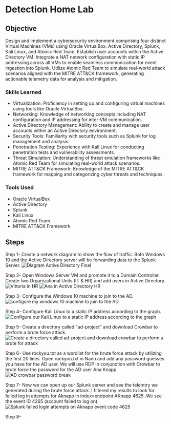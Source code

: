 # Detection Home Lab

## Objective

Design and implement a cybersecurity environment comprising four distinct Virtual Machines (VMs) using Oracle VirtualBox: Active Directory, Splunk, Kali Linux, and Atomic Red Team. Establish user accounts within the Active Directory VM. Integrate a NAT network configuration with static IP addressing across all VMs to enable seamless communication for event ingestion into Splunk. Utilize Atomic Red Team to simulate real-world attack scenarios aligned with the MITRE ATT&CK framework, generating actionable telemetry data for analysis and mitigation.

### Skills Learned

- Virtualization: Proficiency in setting up and configuring virtual machines using tools like Oracle VirtualBox.<br>
- Networking: Knowledge of networking concepts including NAT configuration and IP addressing for inter-VM communication.<br>
- Active Directory Management: Ability to create and manage user accounts within an Active Directory environment.<br>
- Security Tools: Familiarity with security tools such as Splunk for log management and analysis.<br>
- Penetration Testing: Experience with Kali Linux for conducting penetration tests and vulnerability assessments.<br>
- Threat Simulation: Understanding of threat emulation frameworks like Atomic Red Team for simulating real-world attack scenarios.<br>
- MITRE ATT&CK Framework: Knowledge of the MITRE ATT&CK framework for mapping and categorizing cyber threats and techniques.<br>


### Tools Used

- Oracle VirtualBox<br> 
- Active Directory<br>
- Splunk<br>
- Kali Linux<br>
- Atomic Red Team<br>
- MITRE ATT&CK Framework<br>


## Steps

Step 1- Create a network diagram to show the flow of traffic. Both Windows 10 and the Active Directory server will be forwarding data to the Splunk Server.   ![Diagram Active Directory Final](https://github.com/hknapp518/HomeLab/assets/125601731/ddbfe115-7637-4956-b199-a4cff686b3bd)

Step 2- Open Windows Server VM and promote it to a Domain Controller. Create two Organizational Units (IT & HR) and add users in Active Directory.
![Vittoria in HR](https://github.com/user-attachments/assets/a7257fe6-6109-4d51-a59d-e75a5b4502ad)
![Ana in Active Directory HR](https://github.com/user-attachments/assets/a17df7ba-ebaf-4eb0-a396-47f7e7f99df1)

Step 3- Configure the Windows 10 machine to join to the AD.
![configure my windows 10 machine to join to the AD](https://github.com/user-attachments/assets/77b67a1a-f57a-4f2d-b740-1a6ea0cdcc24)

Step 4- Configure Kali Linux to a static IP address according to the graph.
![Configure our Kali Linux to a static IP address according to the graph](https://github.com/user-attachments/assets/58d7475d-501d-4862-bb73-37934501c970)

Step 5- Create a directory called "ad-project" and download Crowbar to perform a brute force attack. 
![Create a directory called ad-project and download crowbar to perform a brute for attack ](https://github.com/user-attachments/assets/9e7989c4-4605-4057-b719-d0a135fa4869)

Step 6- Use rockyou.txt as a wordlist for the brute force attack by utilizing the first 20 lines. Open rockyou.txt in Nano and add any password guesses you have for the AD user. We will use RDP in conjunction with Crowbar to brute force the password for the AD user Ana Knapp
![AD crowbar password break](https://github.com/user-attachments/assets/177e1d59-cdb4-4f47-87c7-005c0b66f807)

Step 7- Now we can open up our Splunk server and see the telemtry we generated during the brute force attack. I filtered my results to look for failed log in attempts for Aknapp in index=endpoint AKnapp 4625 .We see the event ID 4265 (account failed to log on). 
![Splunk failed login attempts on Aknapp event code 4625 ](https://github.com/user-attachments/assets/915d50bd-4906-4d5a-a507-9306151a1a0b)

Step 8- 

